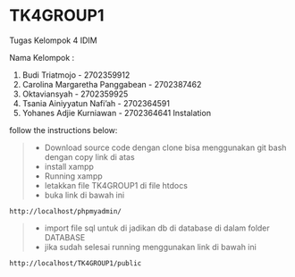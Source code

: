 # TK4GROUP1
Tugas Kelompok 4 IDIM 

Nama Kelompok : 
1. Budi Triatmojo - 2702359912
2. Carolina Margaretha Panggabean - 2702387462
3. Oktaviansyah - 2702359925
4. Tsania Ainiyyatun Nafi’ah - 2702364591
5. Yohanes Adjie Kurniawan - 2702364641
Instalation

follow the instructions below:

> - Download source code dengan clone bisa menggunakan git bash dengan copy link di atas
> - install xampp
> - Running xampp
> - letakkan file TK4GROUP1 di file htdocs
> - buka link di bawah ini 
```
http://localhost/phpmyadmin/
```
> - import file sql untuk di jadikan db di database di dalam folder DATABASE
> - jika sudah selesai running menggunakan link di bawah ini   
```
http://localhost/TK4GROUP1/public
```
